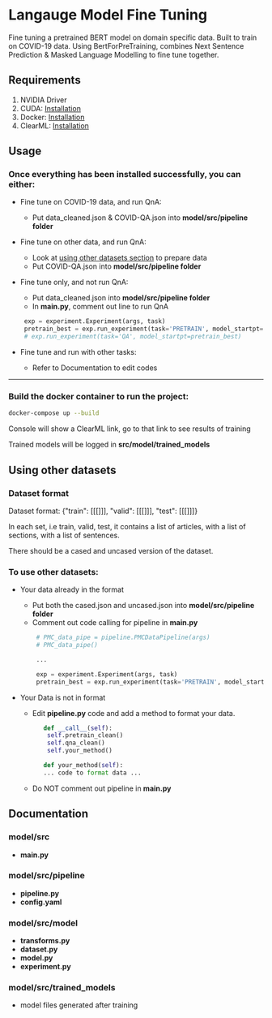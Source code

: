# Langauge Model Fine Tuning
Fine tuning a pretrained BERT model on domain specific data. Built to train on COVID-19 data. Using BertForPreTraining, combines Next Sentence Prediction & Masked Language Modelling to fine tune together. 

## Requirements
1) NVIDIA Driver
2) CUDA: [Installation](https://docs.nvidia.com/cuda/cuda-installation-guide-linux/index.html) 
3) Docker: [Installation](https://docs.nvidia.com/datacenter/cloud-native/container-toolkit/install-guide.html#install-guide)
4) ClearML: [Installation](https://allegro.ai/clearml/docs/docs/deploying_clearml/clearml_agent_install_configure.html)

## Usage

### Once everything has been installed successfully, you can either:

- Fine tune on COVID-19 data, and run QnA:
   - Put data_cleaned.json & COVID-QA.json into **model/src/pipeline folder**
   

- Fine tune on other data, and run QnA:
   - Look at [using other datasets section](#using-other-datasets) to prepare data
   - Put COVID-QA.json into **model/src/pipeline folder**

- Fine tune only, and not run QnA:
  - Put data_cleaned.json into **model/src/pipeline folder**
  - In **main.py**, comment out line to run QnA
   ```python
    exp = experiment.Experiment(args, task)
    pretrain_best = exp.run_experiment(task='PRETRAIN', model_startpt=None)
    # exp.run_experiment(task='QA', model_startpt=pretrain_best)
   ```

- Fine tune and run with other tasks:
  - Refer to Documentation to edit codes

---
### Build the docker container to run the project:
   ```bash
   docker-compose up --build
   ```
Console will show a ClearML link, go to that link to see results of training

Trained models will be logged in **src/model/trained_models**
   


## Using other datasets

### Dataset format
Dataset format:
{"train": [[[]]], "valid": [[[]]], "test": [[[]]]}

In each set, i.e train, valid, test, it contains a list of articles, with a list of sections, with a list of sentences.

There should be a cased and uncased version of the dataset. 


### To use other datasets:
- Your data already in the format
   - Put both the cased.json and uncased.json into **model/src/pipeline folder**
   - Comment out code calling for pipeline in **main.py**
     ```python
      # PMC_data_pipe = pipeline.PMCDataPipeline(args)
      # PMC_data_pipe()

      ...

      exp = experiment.Experiment(args, task)
      pretrain_best = exp.run_experiment(task='PRETRAIN', model_startpt=None)

     ```

- Your Data is not in format
  - Edit **pipeline.py** code and add a method to format your data.
    ```python
       def __call__(self):
        self.pretrain_clean()
        self.qna_clean()
        self.your_method()

       def your_method(self):
       ... code to format data ...
    ```
  - Do NOT comment out pipeline in **main.py**

## Documentation

### model/src
- **main.py**


### model/src/pipeline
- **pipeline.py**
- **config.yaml**

### model/src/model
- **transforms.py**
- **dataset.py**
- **model.py**
- **experiment.py**

### model/src/trained_models
- model files generated after training

